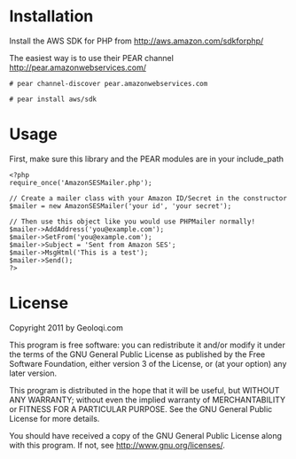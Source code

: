 Installation
============

Install the AWS SDK for PHP from http://aws.amazon.com/sdkforphp/

The easiest way is to use their PEAR channel
http://pear.amazonwebservices.com/

`# pear channel-discover pear.amazonwebservices.com`

`# pear install aws/sdk`

Usage
=====

First, make sure this library and the PEAR modules are in your include_path

    <?php
    require_once('AmazonSESMailer.php');
    
    // Create a mailer class with your Amazon ID/Secret in the constructor
    $mailer = new AmazonSESMailer('your id', 'your secret');
    
    // Then use this object like you would use PHPMailer normally!
    $mailer->AddAddress('you@example.com');
    $mailer->SetFrom('you@example.com');
    $mailer->Subject = 'Sent from Amazon SES';
    $mailer->MsgHtml('This is a test');
    $mailer->Send();
    ?>

License
=======

Copyright 2011 by Geoloqi.com

This program is free software: you can redistribute it and/or modify
it under the terms of the GNU General Public License as published by
the Free Software Foundation, either version 3 of the License, or
(at your option) any later version.

This program is distributed in the hope that it will be useful,
but WITHOUT ANY WARRANTY; without even the implied warranty of
MERCHANTABILITY or FITNESS FOR A PARTICULAR PURPOSE.  See the
GNU General Public License for more details.

You should have received a copy of the GNU General Public License
along with this program.  If not, see <http://www.gnu.org/licenses/>.
